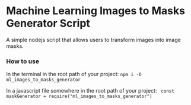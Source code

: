 # Machine Learning Images to Masks Generator Script

A simple nodejs script that allows users to transform images into image masks.

### How to use

In the terminal in the root path of your project:
``npm i -D ml_images_to_masks_generator``

In a javascript file somewhere in the root path of your project:
`` const maskGenerator = require("ml_images_to_masks_generator")``